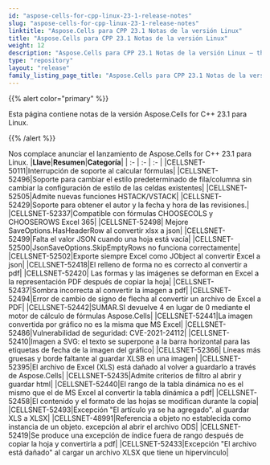 ```yaml
---
id: "aspose-cells-for-cpp-linux-23-1-release-notes"
slug: "aspose-cells-for-cpp-linux-23-1-release-notes"
linktitle: "Aspose.Cells para CPP 23.1 Notas de la versión Linux"
title: "Aspose.Cells para CPP 23.1 Notas de la versión Linux"
weight: 12
description: "Aspose.Cells para CPP 23.1 Notas de la versión Linux – the latest updates and fixes."
type: "repository"
layout: "release"
family_listing_page_title: "Aspose.Cells para CPP 23.1 Notas de la versión Linux"
---
```

{{% alert color="primary" %}}

Esta página contiene notas de la versión Aspose.Cells for C++ 23.1 para Linux.

{{% /alert %}}

Nos complace anunciar el lanzamiento de Aspose.Cells for C++ 23.1 para Linux.
|**Llave**|**Resumen**|**Categoría**|
| :- | :- | :- |
|CELLSNET-50111|Interrupción de soporte al calcular fórmulas|
|CELLSNET-52496|Soporte para cambiar el estilo predeterminado de fila/columna sin cambiar la configuración de estilo de las celdas existentes|
|CELLSNET-52505|Admite nuevas funciones HSTACK/VSTACK|
|CELLSNET-52429|Soporte para obtener el autor y la fecha y hora de las revisiones.|
|CELLSNET-52337|Compatible con fórmulas CHOOSECOLS y CHOOSEROWS Excel 365|
|CELLSNET-52498| Mejore SaveOptions.HasHeaderRow al convertir xlsx a json|
|CELLSNET-52499|Falta el valor JSON cuando una hoja está vacía|
|CELLSNET-52500|JsonSaveOptions.SkipEmptyRows no funciona correctamente|
|CELLSNET-52502|Exporte siempre Excel como JObject al convertir Excel a json|
|CELLSNET-52418|El relleno de forma no es correcto al convertir a pdf|
|CELLSNET-52420| Las formas y las imágenes se deforman en Excel a la representación PDF después de copiar la hoja|
|CELLSNET-52437|Sombra incorrecta al convertir la imagen a pdf|
|CELLSNET-52494|Error de cambio de signo de flecha al convertir un archivo de Excel a PDF|
|CELLSNET-52442|SUMAR.SI devuelve 4 en lugar de 0 mediante el motor de cálculo de fórmulas Aspose.Cells|
|CELLSNET-52441|La imagen convertida por gráfico no es la misma que MS Excel|
|CELLSNET-52486|Vulnerabilidad de seguridad: CVE-2021-24112|
|CELLSNET-52410|Imagen a SVG: el texto se superpone a la barra horizontal para las etiquetas de fecha de la imagen del gráfico|
|CELLSNET-52366| Líneas más gruesas y borde faltante al guardar XLSB en una imagen|
|CELLSNET-52395|El archivo de Excel (XLS) está dañado al volver a guardarlo a través de Aspose.Cells|
|CELLSNET-52435|Admite criterios de filtro al abrir y guardar html|
|CELLSNET-52440|El rango de la tabla dinámica no es el mismo que el de MS Excel al convertir la tabla dinámica a pdf|
|CELLSNET-52458|El contenido y el formato de las hojas se modifican durante la copia|
|CELLSNET-52493|Excepción "El artículo ya se ha agregado". al guardar XLS a XLSX|
|CELLSNET-48991|Referencia a objeto no establecida como instancia de un objeto. excepción al abrir el archivo ODS|
|CELLSNET-52419|Se produce una excepción de índice fuera de rango después de copiar la hoja y convertirla a pdf|
|CELLSNET-52433|Excepción "El archivo está dañado" al cargar un archivo XLSX que tiene un hipervínculo|

